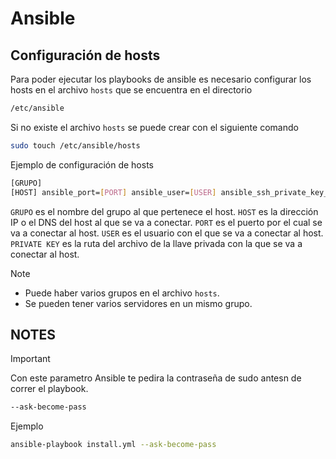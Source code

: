 # Ansible

## Configuración de hosts

Para poder ejecutar los playbooks de ansible es necesario configurar los hosts en el archivo `hosts` que se encuentra en el directorio
```bash
/etc/ansible
```
Si no existe el archivo `hosts` se puede crear con el siguiente comando
```bash
sudo touch /etc/ansible/hosts
```

Ejemplo de configuración de hosts
```bash
[GRUPO]
[HOST] ansible_port=[PORT] ansible_user=[USER] ansible_ssh_private_key_file=[PRIVATE KEY]
```

`GRUPO` es el nombre del grupo al que pertenece el host.
`HOST` es la dirección IP o el DNS del host al que se va a conectar.
`PORT` es el puerto por el cual se va a conectar al host.
`USER` es el usuario con el que se va a conectar al host.
`PRIVATE KEY` es la ruta del archivo de la llave privada con la que se va a conectar al host.

> [!NOTE]
> - Puede haber varios grupos en el archivo `hosts`.
> - Se pueden tener varios servidores en un mismo grupo.

## NOTES

> [!IMPORTANT]
> Con este parametro Ansible te pedira la contraseña de sudo antesn de correr el playbook.
> 
>  ```bash
> --ask-become-pass
>  ```
> 
> Ejemplo
>  ```bash
> ansible-playbook install.yml --ask-become-pass
>  ```
